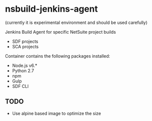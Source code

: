 nsbuild-jenkins-agent
=====================
(currently it is experimental environment and should be used carefully)

Jenkins Build Agent for specific NetSuite project builds

* SDF projects
* SCA projects

Container contains the following packages installed:
* Node.js v6.*
* Python 2.7
* npm
* Gulp
* SDF CLI

TODO
----
* Use alpine based image to optimize the size